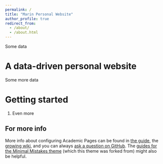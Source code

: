 ```yaml
---
permalink: /
title: "Marin Personal Website"
author_profile: true
redirect_from: 
  - /about/
  - /about.html
---
```

Some data

A data-driven personal website
==============================

Some more data

Getting started
===============

1. Even more

For more info
-------------

More info about configuring Academic Pages can be found in [the guide](https://academicpages.github.io/markdown/), the [growing wiki](https://github.com/academicpages/academicpages.github.io/wiki), and you can always [ask a question on GitHub](https://github.com/academicpages/academicpages.github.io/discussions). The [guides for the Minimal Mistakes theme](https://mmistakes.github.io/minimal-mistakes/docs/configuration/) (which this theme was forked from) might also be helpful.
